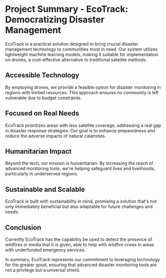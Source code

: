 # Project Summary - EcoTrack: Democratizing Disaster Management

EcoTrack is a practical solution designed to bring crucial disaster management technology to communities most in need. Our system utilizes lightweight machine learning models, making it suitable for implementation on drones, a cost-effective alternative to traditional satellite methods.

## Accessible Technology
By employing drones, we provide a feasible option for disaster monitoring in regions with limited resources. This approach ensures no community is left vulnerable due to budget constraints.
## Focused on Real Needs 
EcoTrack prioritizes areas with less satellite coverage, addressing a real gap in disaster response strategies. Our goal is to enhance preparedness and reduce the adverse impacts of natural calamities.
## Humanitarian Impact 
Beyond the tech, our mission is humanitarian. By increasing the reach of advanced monitoring tools, we're helping safeguard lives and livelihoods, particularly in underserved regions.
## Sustainable and Scalable 
EcoTrack is built with sustainability in mind, promising a solution that's not only immediately beneficial but also adaptable for future challenges and needs.

## Conclusion
Currently EcoTrack has the capability be used to detect the presence of wildfires
in media that it is given, able to help with wildfire crises
in areas with underfunded emergency services.

In summary, EcoTrack represents our commitment to leveraging technology for the greater good, ensuring that advanced disaster monitoring tools are not a privilege but a universal shield.

